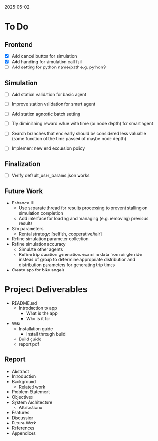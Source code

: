 2025-05-02

# To Do

## Frontend
- [x] Add cancel button for simulation
- [x] Add handling for simulation call fail
- [ ] Add setting for python name/path e.g. python3

## Simulation
- [ ] Add station validation for basic agent
- [ ] Improve station validation for smart agent
- [ ] Add station agnostic batch setting

- [ ] Try diminishing reward value with time (or node depth) for smart agent
- [ ] Search branches that end early should be considered less valuable (some function of the time passed of maybe node depth)

- [ ] Implement new end excursion policy

## Finalization
- [ ] Verify default_user_params.json works

## Future Work
- Enhance UI
  - Use separate thread for results processing to prevent stalling on simulation completion
  - Add interface for loading and managing (e.g. removing) previous results
- Sim parameters
  - Rental strategy: [selfish, cooperative/fair]
- Refine simulation parameter collection
- Refine simulation accuracy
  - Simulate other agents
  - Refine trip duration generation: examine data from single rider instead of group to determine appropriate distribution and distribution parameters for generating trip times
- Create app for bike angels


# Project Deliverables
- README.md
  - Introduction to app
    - What is the app
    - Who is it for
- Wiki
  - Installation guide
    - Install through build
  - Build guide
  - report.pdf

## Report
- Abstract
- Introduction
- Background
  - Related work
- Problem Statement
- Objectives
- System Architecture
  - Attributions
- Features
- Discussion
- Future Work
- References
- Appendices